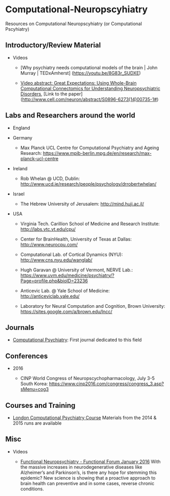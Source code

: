 # Computational-Neuropscyhiatry
Resources on Computational Neuropscyhiatry (or Computational Pscyhiatry)


Introductory/Review Material
--------------------

  * Videos

    - [Why psychiatry needs computational models of the brain | John Murray | TEDxAmherst] (https://youtu.be/8G83r_SUDXE)
   
    - [Video abstract: Great Expectations: Using Whole-Brain Computational Connectomics for Understanding Neuropsychiatric Disorders](https://youtu.be/zQEwZRY1Nds),
    [Link to the paper] (http://www.cell.com/neuron/abstract/S0896-6273(14)00735-1#)

Labs and Researchers around the world
-------------------------------------

* England


* Germany
  
  - Max Planck UCL Centre for Computational Psychiatry and Ageing Research: https://www.mpib-berlin.mpg.de/en/research/max-planck-ucl-centre

* Ireland
  
  - Rob Whelan @ UCD, Dublin: http://www.ucd.ie/research/people/psychology/drrobertwhelan/

* Israel

  - The Hebrew University of Jerusalem: http://mind.huji.ac.il/

* USA

  - Virginia Tech. Carillion School of Medicine and Research Institute: http://labs.vtc.vt.edu/cpu/

  - Center for BrainHealth, University of Texas at Dallas: http://www.neurocpu.com/
  
  - Computational Lab. of Cortical Dynamics (NYU): http://www.cns.nyu.edu/wanglab/

  - Hugh Garavan @ University of Vermont, NERVE Lab.: https://www.uvm.edu/medicine/psychiatry/?Page=profile.php&bioID=23236

  - Anticevic Lab. @ Yale School of Medicine: http://anticeviclab.yale.edu/
  
  - Laboratory for Neural Computation and Cognition, Brown University: https://sites.google.com/a/brown.edu/lncc/


Journals
--------

* [Computational Psychiatry](http://computationalpsychiatry.org/#home): First journal dedicated to this field


Conferences
----------

* 2016

    - CINP World Congress of Neuropscychopharmacology, July 3-5 South Korea: https://www.cinp2016.com/congress/congress_3.asp?sMenu=cog3

Courses and Training
-------------------

* [London Computational Psychiatry Course](https://sites.google.com/site/comppsychcourse/home) Materials from the 2014 & 2015 runs are available


Misc
----

  * Videos

    - [Functional Neuropsychiatry - Functional Forum January 2016](https://youtu.be/R4c1-vCVwiE)
      With the massive increases in neurodegenerative diseases like Alzheimer’s and Parkinson’s, is there any hope for stemming this epidemic?
      New science is showing that a proactive approach to brain health can preventive and in some cases, reverse chronic conditions.


